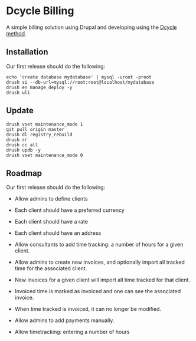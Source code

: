 Dcycle Billing
==============

A simple billing solution using Drupal and developing using the [Dcycle method](http://dcycleproject.org/).

Installation
------------

Our first release should do the following:

    echo 'create database mydatabase' | mysql -uroot -proot
    drush si --db-url=mysql://root:root@localhost/mydatabase
    drush en manage_deploy -y
    drush uli

Update
------

    drush vset maintenance_mode 1
    git pull origin master
    drush dl registry_rebuild
    drush rr
    drush cc all
    drush updb -y
    drush vset maintenance_mode 0

Roadmap
-------

Our first release should do the following:

 * Allow admins to define clients
 * Each client should have a preferred currency
 * Each client should have a rate
 * Each client should have an address
 * Allow consultants to add time tracking: a number of hours for a given client.
 * Allow admins to create new invoices, and optionally import all tracked time for the associated client.
 * New invoices for a given client will import all time tracked for that client.
 * Invoiced time is marked as invoiced and one can see the associated invoice.
 * When time tracked is invoiced, it can no longer be modified.
 * Allow admins to add payments manually.
 
 * Allow timetracking: entering a number of hours